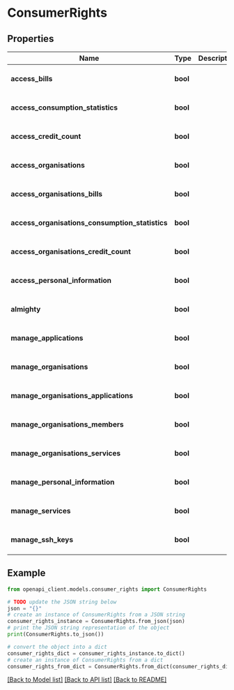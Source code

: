 # ConsumerRights


## Properties

Name | Type | Description | Notes
------------ | ------------- | ------------- | -------------
**access_bills** | **bool** |  | [optional] [default to False]
**access_consumption_statistics** | **bool** |  | [optional] [default to False]
**access_credit_count** | **bool** |  | [optional] [default to False]
**access_organisations** | **bool** |  | [optional] [default to False]
**access_organisations_bills** | **bool** |  | [optional] [default to False]
**access_organisations_consumption_statistics** | **bool** |  | [optional] [default to False]
**access_organisations_credit_count** | **bool** |  | [optional] [default to False]
**access_personal_information** | **bool** |  | [optional] [default to False]
**almighty** | **bool** |  | [optional] [default to False]
**manage_applications** | **bool** |  | [optional] [default to False]
**manage_organisations** | **bool** |  | [optional] [default to False]
**manage_organisations_applications** | **bool** |  | [optional] [default to False]
**manage_organisations_members** | **bool** |  | [optional] [default to False]
**manage_organisations_services** | **bool** |  | [optional] [default to False]
**manage_personal_information** | **bool** |  | [optional] [default to False]
**manage_services** | **bool** |  | [optional] [default to False]
**manage_ssh_keys** | **bool** |  | [optional] [default to False]

## Example

```python
from openapi_client.models.consumer_rights import ConsumerRights

# TODO update the JSON string below
json = "{}"
# create an instance of ConsumerRights from a JSON string
consumer_rights_instance = ConsumerRights.from_json(json)
# print the JSON string representation of the object
print(ConsumerRights.to_json())

# convert the object into a dict
consumer_rights_dict = consumer_rights_instance.to_dict()
# create an instance of ConsumerRights from a dict
consumer_rights_from_dict = ConsumerRights.from_dict(consumer_rights_dict)
```
[[Back to Model list]](../README.md#documentation-for-models) [[Back to API list]](../README.md#documentation-for-api-endpoints) [[Back to README]](../README.md)


